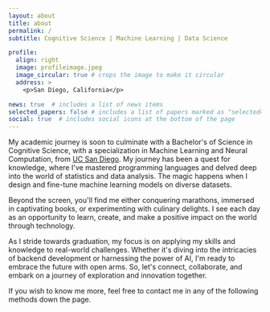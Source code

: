 ```yaml
---
layout: about
title: about
permalink: /
subtitle: Cognitive Science | Machine Learning | Data Science

profile:
  align: right
  image: profileimage.jpeg
  image_circular: true # crops the image to make it circular
  address: >
    <p>San Diego, California</p>

news: true  # includes a list of news items
selected_papers: false # includes a list of papers marked as "selected={true}"
social: true  # includes social icons at the bottom of the page
---
```


My academic journey is soon to culminate with a Bachelor's of Science in Cognitive Science, with a specialization in Machine Learning and Neural Computation, from [UC San Diego](https://ucsd.edu/). My journey has been a quest for knowledge, where I've mastered programming languages and delved deep into the world of statistics and data analysis. The magic happens when I design and fine-tune machine learning models on diverse datasets.

Beyond the screen, you'll find me either conquering marathons, immersed in captivating books, or experimenting with culinary delights. I see each day as an opportunity to learn, create, and make a positive impact on the world through technology.

As I stride towards graduation, my focus is on applying my skills and knowledge to real-world challenges. Whether it's diving into the intricacies of backend development or harnessing the power of AI, I'm ready to embrace the future with open arms. So, let's connect, collaborate, and embark on a journey of exploration and innovation together.

If you wish to know me more, feel free to contact me in any of the following methods down the page.


